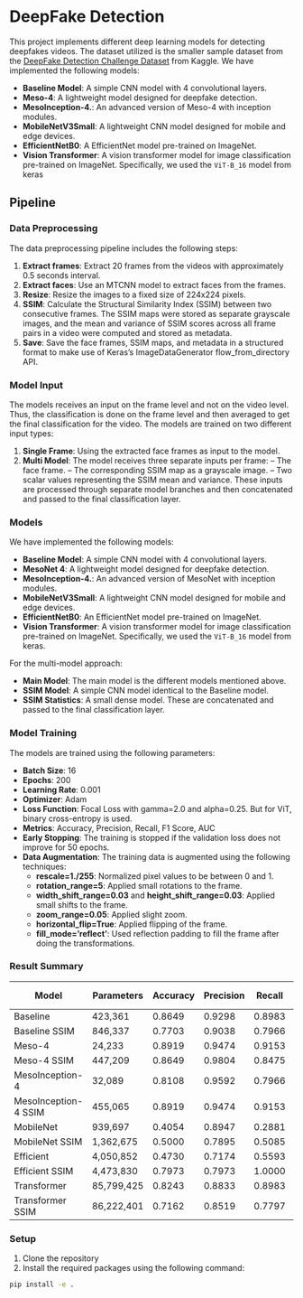 # DeepFake Detection 
This project implements different deep learning models for detecting deepfakes videos. The dataset utilized is the smaller sample dataset from the [DeepFake Detection Challenge Dataset](https://kaggle.com/deepfake-detection-challenge) from Kaggle. We have implemented the following models:
- **Baseline Model**: A simple CNN model with 4 convolutional layers.
- **Meso-4**: A lightweight model designed for deepfake detection.
- **MesoInception-4.**: An advanced version of Meso-4 with inception modules.
- **MobileNetV3Small**: A lightweight CNN model designed for mobile and edge devices.
- **EfficientNetB0**: A  EfficientNet model pre-trained on ImageNet.
- **Vision Transformer**: A vision transformer model for image classification pre-trained on ImageNet. Specifically, we used the `ViT-B_16` model from keras

## Pipeline
### Data Preprocessing
The data preprocessing pipeline includes the following steps:
1. **Extract frames**: Extract 20 frames from the videos with approximately 0.5 seconds interval.
2. **Extract faces**: Use an MTCNN model to extract faces from the frames.
3. **Resize**: Resize the images to a fixed size of 224x224 pixels.
4. **SSIM**: Calculate the Structural Similarity Index (SSIM) between two consecutive frames. The SSIM maps were stored as separate grayscale images, and the mean and variance of SSIM scores across all frame pairs in a video were computed and stored as metadata.
5. **Save**: Save the face frames, SSIM maps, and metadata in a structured format to make use of Keras’s ImageDataGenerator flow_from_directory API.

### Model Input
The models receives an input on the frame level and not on the video level. Thus, the classification is done on the frame level and then averaged to get the final classification for the video. The models are trained on two different input types:
1. **Single Frame**: Using the extracted face frames as input to the model.
2. **Multi Model**: The model receives three separate inputs per frame:
    – The face frame.
    – The corresponding SSIM map as a grayscale image.
    – Two scalar values representing the SSIM mean and variance.
    These inputs are processed through separate model branches and then concatenated and passed to the final classification layer.

### Models
We have implemented the following models:
- **Baseline Model**: A simple CNN model with 4 convolutional layers.
- **MesoNet 4**: A lightweight model designed for deepfake detection.
- **MesoInception-4.**: An advanced version of MesoNet with inception modules.
- **MobileNetV3Small**: A lightweight CNN model designed for mobile and edge devices.
- **EfficientNetB0**: An  EfficientNet model pre-trained on ImageNet.
- **Vision Transformer**: A vision transformer model for image classification pre-trained on ImageNet. Specifically, we used the `ViT-B_16` model from keras.

For the multi-model approach:
- **Main Model**: The main model is the different models mentioned above.
- **SSIM Model**: A simple CNN model identical to the Baseline model. 
- **SSIM Statistics**: A small dense model.
These are concatenated and passed to the final classification layer.

### Model Training
The models are trained using the following parameters:
- **Batch Size**: 16
- **Epochs**: 200
- **Learning Rate**: 0.001
- **Optimizer**: Adam
- **Loss Function**: Focal Loss with gamma=2.0 and alpha=0.25. But for ViT, binary cross-entropy is used.
- **Metrics**: Accuracy, Precision, Recall, F1 Score, AUC
- **Early Stopping**: The training is stopped if the validation loss does not improve for 50 epochs.
- **Data Augmentation**: The training data is augmented using the following techniques:
    - **rescale=1./255**: Normalized pixel values to be between 0 and 1.
    - **rotation_range=5**: Applied small rotations to the frame.
    - **width_shift_range=0.03** and **height_shift_range=0.03**: Applied small shifts to the frame.
    - **zoom_range=0.05**: Applied slight zoom.
    - **horizontal_flip=True**: Applied flipping of the frame.
    - **fill_mode=’reflect’**: Used reflection padding to fill the frame after doing the transformations.

### Result Summary
| Model | Parameters | Accuracy | Precision | Recall | F1 Score | AUC |
|-------|------------|----------|-----------|--------|----------|---------|
| Baseline | 423,361 | 0.8649 | 0.9298 | 0.8983 | 0.9138 | 0.8927 |
| Baseline SSIM | 846,337 | 0.7703 | 0.9038 | 0.7966 | 0.8468 | 0.8554 |
| Meso-4 | 24,233 | 0.8919 | 0.9474 | 0.9153 | 0.9310 | 0.9288 |
| Meso-4 SSIM | 447,209 | 0.8649 | 0.9804 | 0.8475 | 0.9091 | 0.9650 |
| MesoInception-4 | 32,089 | 0.8108 | 0.9592 | 0.7966 | 0.8704 | 0.9130 |
| MesoInception-4 SSIM | 455,065 | 0.8919 | 0.9474 | 0.9153 | 0.9310 | 0.9220 |
| MobileNet | 939,697 | 0.4054 | 0.8947 | 0.2881 | 0.4359 | 0.7785 |
| MobileNet SSIM | 1,362,675 | 0.5000 | 0.7895 | 0.5085 | 0.6186 | 0.4475 |
| Efficient | 4,050,852 | 0.4730 | 0.7174 | 0.5593 | 0.6286 | 0.4124 |
| Efficient SSIM | 4,473,830 | 0.7973 | 0.7973 | 1.0000 | 0.8872 | 0.4288 |
| Transformer | 85,799,425 | 0.8243 | 0.8833 | 0.8983 | 0.8908 | 0.8023 |
| Transformer SSIM | 86,222,401 | 0.7162 | 0.8519 | 0.7797 | 0.8142 | 0.7548 |


### Setup
1. Clone the repository
2. Install the required packages using the following command:
```bash
pip install -e .
```
